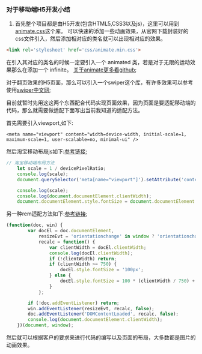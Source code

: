 ### 对于移动端H5开发小结

1. 首先整个项目都是由H5开发(包含HTML5,CSS3以及js)，这里可以用到[animate.css](https://daneden.github.io/animate.css/)这个库。
可以快速的添加一些动画效果，从官网下载封装好的css文件引入，然后添加相对应的类名就可以出现相对应的效果。
```html
<link rel='stylesheet' href='css/animate.min.css'>
```
在引入其对应的类名的时候一定要引入一个 animated 类，若是对于无限的运动效果那么在添加一个 infinite。
[关于animate更多看github](https://github.com/daneden/animate.css);

对于翻页效果的H5页面，那么可以引入一个swiper这个库，有许多效果可以参考使用[swiper中文网](http://www.swiper.com.cn/api/index.html);

目前就暂时先用这这两个东西配合代码实现页面效果，因为页面是要适配移动端的代码，那么就需要做适配下面写出当前我知道的适配方法。

首先需要引入viewport,如下:
```
<meta name="viewport" content="width=device-width, initial-scale=1, maximum-scale=1, user-scalable=no, minimal-ui" />
```
然后淘宝移动布局js如下:[参考链接](https://www.cnblogs.com/well-nice/p/5509589.html);
```js
// 淘宝移动端布局方法
    let scale = 1 / devicePixelRatio;
    console.log(scale);
    document.querySelector('meta[name="viewport"]').setAttribute('content', 'initial-scale=' + scale + ', maximum-scale=' + scale + ', minimum-scale=' + scale + ', user-scalable=no');

    console.log(scale);
    console.log(document.documentElement.clientWidth);
    document.documentElement.style.fontSize = document.documentElement.clientWidth / 10 + 'px';
```
另一种rem适配方法如下:[参考链接](https://zhuanlan.zhihu.com/p/23363538);
```js
(function(doc, win) {
        var docEl = doc.documentElement,
            resizeEvt = 'orientationchange' in window ? 'orientationchange' : 'resize',
            recalc = function() {
                var clientWidth = docEl.clientWidth;
                console.log(docEl.clientWidth);
                if (!clientWidth) return;
                if (clientWidth >= 750) {
                    docEl.style.fontSize = '100px';
                } else {
                    docEl.style.fontSize = 100 * (clientWidth / 750) + 'px';
                }
            };

        if (!doc.addEventListener) return;
        win.addEventListener(resizeEvt, recalc, false);
        doc.addEventListener('DOMContentLoaded', recalc, false);
        console.log(document.documentElement.clientWidth);
    })(document, window);
```
然后就可以根据客户的要求来进行代码的编写以及页面的布局，大多数都是图片的动画效果。


